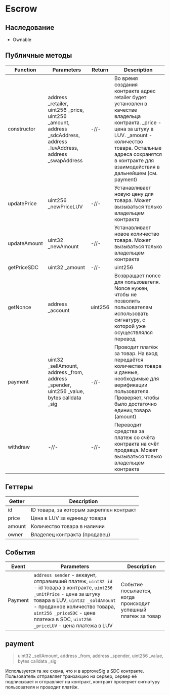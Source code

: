 # Escrow

## Наследование

+ Ownable

## Публичные методы

|Function|Parameters|Return|Description|
|---|---|---|---|
|constructor|address _retailer, uint256 _price, uint256 _amount, address _sdcAddress, address _luvAddress, address _swapAddress|-//-|Во время создания контракта адрес retailer будет установлен в качестве владельца контракта. _price - цена за штуку в LUV. _amount - количество товара. Остальные адреса сохранятся в контракте для взаимодействия в дальнейшем (см. payment)|
|updatePrice|uint256 _newPriceLUV|-//-|Устанавливает новую цену для товара. Может вызываться только владельцем контракта|
|updateAmount|uint32 _newAmount|-//-|Устанавливает новое количество товара. Может вызываться только владельцем контракта|
|getPriceSDC|uint32 _amount|-//-|uint256|Подсчитывает, сколько SDC требуется заплатить за количество товаров (_amount)|
|getNonce|address _account|uint256|Возвращает nonce для пользователя. Nonce нужен, чтобы не позволить пользователям использовать сигнатуру, с которой уже осуществлялся перевод|
|payment|uint32 _sellAmount, address _from, address _spender, uint256 _value, bytes calldata _sig|-//-|Проводит платёж за товар. На вход передаётся количество товара и данные, необходимые для верификации пользователя. Проверяет, чтобы было достаточно единиц товара (amount)|
|withdraw|-//-|-//-|Переводит средства за платеж со счёта контракта на счёт продавца. Может вызываться только владельцем контракта|

## Геттеры

|Getter|Description|
|---|---|
|id|ID товара, за которым закреплен контракт|
|price|Цена в LUV за единицу товара|
|amount|Количество товара в наличии|
|owner|Владелец контракта (продавец)|

## События

|Event|Parameters|Description|
|---|---|---|
|Payment|`address sender` - аккаунт, отправивший платеж, `uint32 id` - id товара в контракте, `uint256 _unitPrice` - цена за штуку товара в LUV, `uint32 _soldAmount` - проданное количество товара, `uint256 _priceSDC` - цена платежа в SDC, `uint256 _priceLUV` - цена платежа в LUV|Событие посылается, когда происходит успешный платеж за товар|

## payment

> uint32 _sellAmount, address _from, address _spender, uint256 _value, bytes calldata _sig

Используется та же схема, что и в approveSig в SDC контракте. Пользователь отправляет транзакцию на сервер, сервер её подписывает и отправляет на контракт, контракт проверяет сигнатуру пользователя и проводит платёж.
